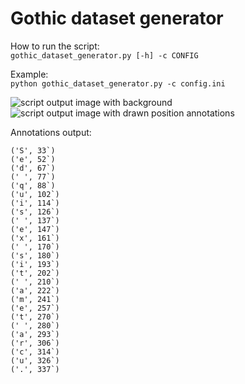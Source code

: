 # Gothic dataset generator

How to run the script:  
``gothic_dataset_generator.py [-h] -c CONFIG``  

Example:  
``python gothic_dataset_generator.py -c config.ini``
  
![script output image with background](https://github.com/xkissm00/gothic_dataset_generator/blob/master/image.png)
![script output image with drawn position annotations](https://github.com/xkissm00/gothic_dataset_generator/blob/master/image_annotated.png)

Annotations output:

``('S', 33`)``  
``('e', 52`)``  
``('d', 67`)``  
``(' ', 77`)``  
``('q', 88`)``  
``('u', 102`)``  
``('i', 114`)``  
``('s', 126`)``  
``(' ', 137`)``  
``('e', 147`)``  
``('x', 161`)``  
``(' ', 170`)``  
``('s', 180`)``  
``('i', 193`)``  
``('t', 202`)``  
``(' ', 210`)``  
``('a', 222`)``  
``('m', 241`)``  
``('e', 257`)``  
``('t', 270`)``  
``(' ', 280`)``  
``('a', 293`)``  
``('r', 306`)``  
``('c', 314`)``  
``('u', 326`)``  
``('.', 337`)``  
